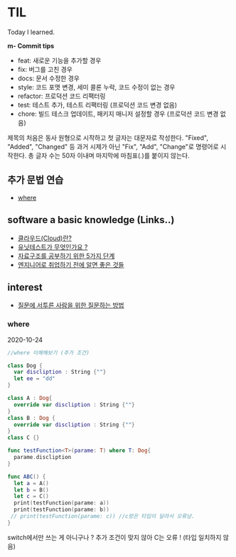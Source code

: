 # TIL

Today I learned.

**m- Commit tips**

- feat: 새로운 기능을 추가할 경우
- fix: 버그를 고친 경우
- docs: 문서 수정한 경우
- style: 코드 포맷 변경, 세미 콜론 누락, 코드 수정이 없는 경우
- refactor: 프로덕션 코드 리팩터링
- test: 테스트 추가, 테스트 리팩터링 (프로덕션 코드 변경 없음)
- chore: 빌드 테스크 업데이트, 패키지 매니저 설정할 경우 (프로덕션 코드 변경 없음)

제목의 처음은 동사 원형으로 시작하고 첫 글자는 대문자로 작성한다. "Fixed", "Added", "Changed" 등 과거 시제가 아닌 "Fix", "Add", "Change"로 명령어로 시작한다. 총 글자 수는 50자 이내며 마지막에 마침표(.)를 붙이지 않는다.



## 추가 문법 연습 

- [where](#where)


## software a basic knowledge (Links..)



- [클라우드(Cloud)란?](https://imasoftwareengineer.tistory.com/m/102)
- [유닛테스트가 무엇인가요 ?](https://imasoftwareengineer.tistory.com/88?category=768151)
- [자료구조를 공부하기 위한 5가지 단계](https://imasoftwareengineer.tistory.com/93)
- [엔지니어로 취업하기 전에 알면 좋은 것들](https://imasoftwareengineer.tistory.com/87?category=768151)



## interest

- [질문에 서투른 사람을 위한 질문하는 방법
](https://xo.dev/how-to-question/)




### where
2020-10-24

```swift
//where 이해해보기 (추가 조건)

class Dog {
  var discliption : String {""}
  let ee = "dd"
}

class A : Dog{
  override var discliption : String {""}
}
class B : Dog {
  override var discliption : String {""}
}
class C {}

func testFunction<T>(parame: T) where T: Dog{
  parame.discliption
}

func ABC() {
  let a = A()
  let b = B()
  let c = C()
  print(testFunction(parame: a))
  print(testFunction(parame: b))
 // print(testFunction(parame: c)) //c랑은 타입이 달라서 오류남.
}
```
switch에서만 쓰는 게 아니구나 ? 
추가 조건이 맞지 않아 C는 오류 ! (타입 일치하지 않음)




